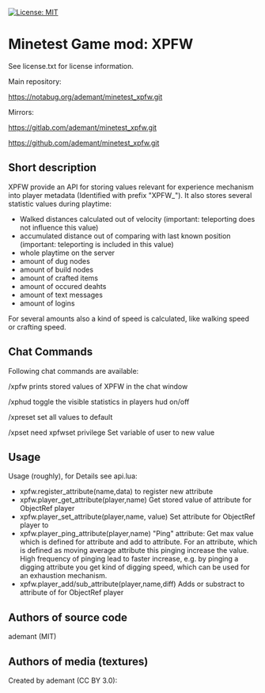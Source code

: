 [![License: MIT](https://img.shields.io/badge/License-MIT-yellow.svg)](https://opensource.org/licenses/MIT)
# Minetest Game mod: XPFW

See license.txt for license information.

Main repository:

https://notabug.org/ademant/minetest_xpfw.git

Mirrors:

https://gitlab.com/ademant/minetest_xpfw.git

https://github.com/ademant/minetest_xpfw.git

## Short description
XPFW provide an API for storing values relevant for experience mechanism into player metadata (Identified with prefix "XPFW_"). It also stores several statistic values during playtime:
- Walked distances calculated out of velocity (important: teleporting does not influence this value)
- accumulated distance out of comparing with last known position (important: teleporting is included in this value)
- whole playtime on the server
- amount of dug nodes
- amount of build nodes
- amount of crafted items
- amount of occured deahts
- amount of text messages
- amount of logins

For several amounts also a kind of speed is calculated, like walking speed or crafting speed.

## Chat Commands
Following chat commands are available:

/xpfw 
	prints stored values of XPFW in the chat window
	
/xphud 
	toggle the visible statistics in players hud on/off
	
/xpreset
	set all values to default
	
/xpset <variable> <value>
	need xpfwset privilege
	Set variable of user to new value
	
## Usage
Usage (roughly), for Details see api.lua:

- xpfw.register_attribute(name,data) to register new attribute <name>
- xpfw.player_get_attribute(player,name) Get stored value of attribute <name> for ObjectRef player
- xpfw.player_set_attribute(player,name, value) Set attribute <name> for ObjectRef player to <value>
- xpfw.player_ping_attribute(player,name) "Ping" attribute: Get max value which is defined for attribute and add to attribute. For an attribute, which is defined as moving average attribute this pinging increase the value. High frequency of pinging lead to faster increase, e.g. by pinging a digging attribute you get kind of digging speed, which can be used for an exhaustion mechanism.
- xpfw.player_add/sub_attribute(player,name,diff) Adds or substract <diff> to attribute <name> of for ObjectRef player

Authors of source code
----------------------
ademant (MIT)

Authors of media (textures)
---------------------------
  
Created by ademant (CC BY 3.0):
